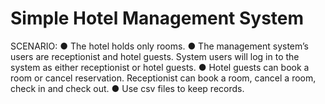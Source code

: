 # Simple Hotel Management System

SCENARIO:
● The hotel holds only rooms.
● The management system’s users are receptionist and hotel guests. System
users will log in to the system as either receptionist or hotel guests.
● Hotel guests can book a room or cancel reservation. Receptionist can book a
room, cancel a room, check in and check out.
● Use csv files to keep records.
